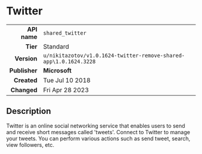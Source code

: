 # Twitter
| | |
|-:|-|
|**API name**|`shared_twitter`|
|**Tier**|Standard|
|**Version**|`u/nikitazotov/v1.0.1624-twitter-remove-shared-app\1.0.1624.3228`|
|**Publisher**|**Microsoft**|
|**Created**|Tue Jul 10 2018|
|**Changed**|Fri Apr 28 2023|

## Description
Twitter is an online social networking service that enables users to send and receive short messages called 'tweets'. Connect to Twitter to manage your tweets. You can perform various actions such as send tweet, search, view followers, etc.
